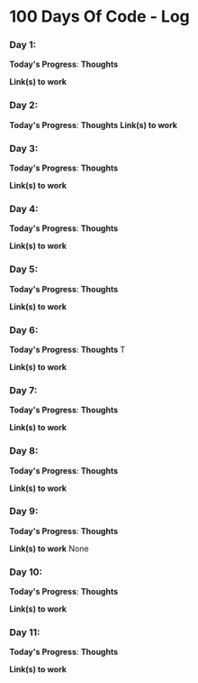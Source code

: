 # 100 Days Of Code - Log

### Day 1: 

**Today's Progress**: 
**Thoughts** 

**Link(s) to work**


### Day 2: 

**Today's Progress**: 
**Thoughts** 
**Link(s) to work**


### Day 3: 

**Today's Progress**: 
**Thoughts** 

**Link(s) to work**


### Day 4: 

**Today's Progress**: 
**Thoughts** 

**Link(s) to work**

### Day 5: 

**Today's Progress**: 
**Thoughts**  

**Link(s) to work**


### Day 6: 

**Today's Progress**: 
**Thoughts**  T

**Link(s) to work**


### Day 7: 

**Today's Progress**: 
**Thoughts**  

**Link(s) to work**

### Day 8: 

**Today's Progress**: 
**Thoughts**  

**Link(s) to work**

### Day 9: 

**Today's Progress**: 
**Thoughts**  

**Link(s) to work**
None


### Day 10: 

**Today's Progress**: 
**Thoughts**  

**Link(s) to work**


### Day 11: 

**Today's Progress**: 
**Thoughts**  

**Link(s) to work**


